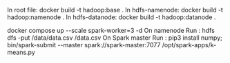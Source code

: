 In root file: docker build -t hadoop:base .
In hdfs-namenode: docker build -t hadoop:namenode .
In hdfs-datanode: docker build -t hadoop:datanode .

docker compose up --scale spark-worker=3 -d
On namenode Run : hdfs dfs -put /data/data.csv /data.csv
On Spark master Run : pip3 install numpy; bin/spark-submit --master spark://spark-master:7077 /opt/spark-apps/k-means.py
